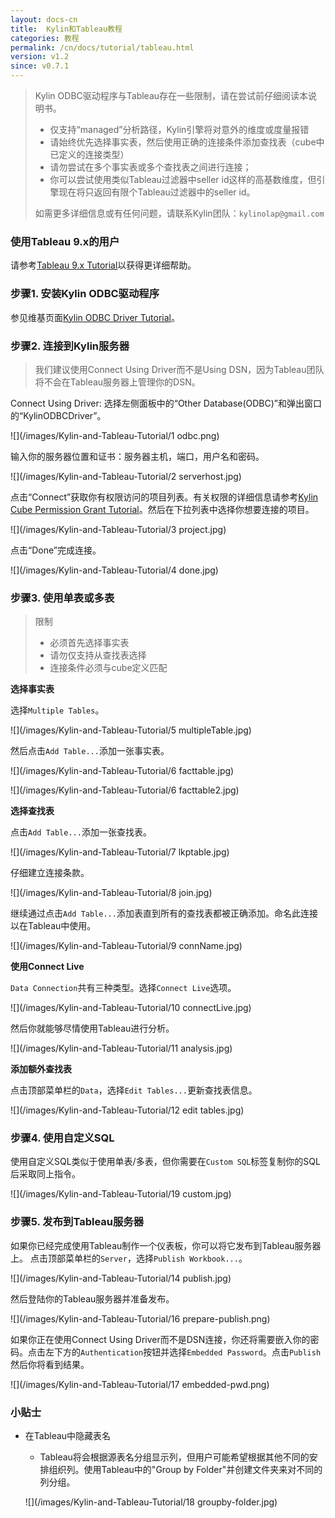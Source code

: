 ```yaml
---
layout: docs-cn
title:  Kylin和Tableau教程
categories: 教程
permalink: /cn/docs/tutorial/tableau.html
version: v1.2
since: v0.7.1
---
```


> Kylin ODBC驱动程序与Tableau存在一些限制，请在尝试前仔细阅读本说明书。
> * 仅支持“managed”分析路径，Kylin引擎将对意外的维度或度量报错
> * 请始终优先选择事实表，然后使用正确的连接条件添加查找表（cube中已定义的连接类型）
> * 请勿尝试在多个事实表或多个查找表之间进行连接；
> * 你可以尝试使用类似Tableau过滤器中seller id这样的高基数维度，但引擎现在将只返回有限个Tableau过滤器中的seller id。
> 
> 如需更多详细信息或有任何问题，请联系Kylin团队：`kylinolap@gmail.com`


### 使用Tableau 9.x的用户
请参考[Tableau 9.x Tutorial](./tableau_91.html)以获得更详细帮助。

### 步骤1. 安装Kylin ODBC驱动程序
参见维基页面[Kylin ODBC Driver Tutorial](https://github.com/KylinOLAP/Kylin/wiki/Kylin-ODBC-Driver-Tutorial)。

### 步骤2. 连接到Kylin服务器
> 我们建议使用Connect Using Driver而不是Using DSN，因为Tableau团队将不会在Tableau服务器上管理你的DSN。

Connect Using Driver: 选择左侧面板中的“Other Database(ODBC)”和弹出窗口的“KylinODBCDriver”。

![](/images/Kylin-and-Tableau-Tutorial/1 odbc.png)

输入你的服务器位置和证书：服务器主机，端口，用户名和密码。

![](/images/Kylin-and-Tableau-Tutorial/2 serverhost.jpg)

点击“Connect”获取你有权限访问的项目列表。有关权限的详细信息请参考[Kylin Cube Permission Grant Tutorial](https://github.com/KylinOLAP/Kylin/wiki/Kylin-Cube-Permission-Grant-Tutorial)。然后在下拉列表中选择你想要连接的项目。

![](/images/Kylin-and-Tableau-Tutorial/3 project.jpg)

点击“Done”完成连接。

![](/images/Kylin-and-Tableau-Tutorial/4 done.jpg)

### 步骤3. 使用单表或多表
> 限制
>    * 必须首先选择事实表
>    * 请勿仅支持从查找表选择
>    * 连接条件必须与cube定义匹配

**选择事实表**

选择`Multiple Tables`。

![](/images/Kylin-and-Tableau-Tutorial/5 multipleTable.jpg)

然后点击`Add Table...`添加一张事实表。

![](/images/Kylin-and-Tableau-Tutorial/6 facttable.jpg)

![](/images/Kylin-and-Tableau-Tutorial/6 facttable2.jpg)

**选择查找表**

点击`Add Table...`添加一张查找表。

![](/images/Kylin-and-Tableau-Tutorial/7 lkptable.jpg)

仔细建立连接条款。

![](/images/Kylin-and-Tableau-Tutorial/8 join.jpg)

继续通过点击`Add Table...`添加表直到所有的查找表都被正确添加。命名此连接以在Tableau中使用。

![](/images/Kylin-and-Tableau-Tutorial/9 connName.jpg)

**使用Connect Live**

`Data Connection`共有三种类型。选择`Connect Live`选项。

![](/images/Kylin-and-Tableau-Tutorial/10 connectLive.jpg)

然后你就能够尽情使用Tableau进行分析。

![](/images/Kylin-and-Tableau-Tutorial/11 analysis.jpg)

**添加额外查找表**

点击顶部菜单栏的`Data`，选择`Edit Tables...`更新查找表信息。

![](/images/Kylin-and-Tableau-Tutorial/12 edit tables.jpg)

### 步骤4. 使用自定义SQL
使用自定义SQL类似于使用单表/多表，但你需要在`Custom SQL`标签复制你的SQL后采取同上指令。

![](/images/Kylin-and-Tableau-Tutorial/19 custom.jpg)

### 步骤5. 发布到Tableau服务器
如果你已经完成使用Tableau制作一个仪表板，你可以将它发布到Tableau服务器上。
点击顶部菜单栏的`Server`，选择`Publish Workbook...`。

![](/images/Kylin-and-Tableau-Tutorial/14 publish.jpg)

然后登陆你的Tableau服务器并准备发布。

![](/images/Kylin-and-Tableau-Tutorial/16 prepare-publish.png)

如果你正在使用Connect Using Driver而不是DSN连接，你还将需要嵌入你的密码。点击左下方的`Authentication`按钮并选择`Embedded Password`。点击`Publish`然后你将看到结果。

![](/images/Kylin-and-Tableau-Tutorial/17 embedded-pwd.png)

### 小贴士
* 在Tableau中隐藏表名

    * Tableau将会根据源表名分组显示列，但用户可能希望根据其他不同的安排组织列。使用Tableau中的"Group by Folder"并创建文件夹来对不同的列分组。

     ![](/images/Kylin-and-Tableau-Tutorial/18 groupby-folder.jpg)
